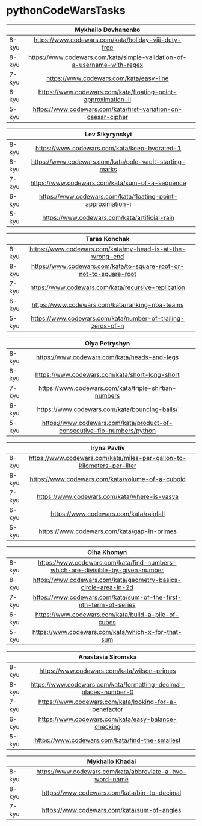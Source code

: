 # pythonCodeWarsTasks
|         |  Mykhailo Dovhanenko        |   |
| -------------- |:-------------:| -----:|
|   8-kyu | https://www.codewars.com/kata/holiday-viii-duty-free |
|   8-kyu | https://www.codewars.com/kata/simple-validation-of-a-username-with-regex |
|   7-kyu | https://www.codewars.com/kata/easy-line |
|   6-kyu | https://www.codewars.com/kata/floating-point-approximation-ii |
|   5-kyu | https://www.codewars.com/kata/first-variation-on-caesar-cipher |


|         |  Lev Sikyrynskyi        |   |
| -------------- |:-------------:| -----:|
|   8-kyu | https://www.codewars.com/kata/keep-hydrated-1 |
|   8-kyu | https://www.codewars.com/kata/pole-vault-starting-marks |
|   7-kyu | https://www.codewars.com/kata/sum-of-a-sequence |
|   6-kyu | https://www.codewars.com/kata/floating-point-approximation-i |
|   5-kyu | https://www.codewars.com/kata/artificial-rain |


| | Taras Konchak | |
| -------------- |:-------------:| -----:|
| 8-kyu | https://www.codewars.com/kata/my-head-is-at-the-wrong-end |
| 8-kyu | https://www.codewars.com/kata/to-square-root-or-not-to-square-root |
| 7-kyu | https://www.codewars.com/kata/recursive-replication |
| 6-kyu | https://www.codewars.com/kata/ranking-nba-teams |
| 5-kyu | https://www.codewars.com/kata/number-of-trailing-zeros-of-n |


|         |  Olya Petryshyn        |   |
| -------------- |:-------------:| -----:|
|   8-kyu | https://www.codewars.com/kata/heads-and-legs |
|   8-kyu | https://www.codewars.com/kata/short-long-short |
|   7-kyu | https://www.codewars.com/kata/triple-shiftian-numbers |
|   6-kyu | https://www.codewars.com/kata/bouncing-balls/ |
|   5-kyu | https://www.codewars.com/kata/product-of-consecutive-fib-numbers/python |


|   |    Iryna Pavliv         |    |
|------|:--------------:|-----------:|
|8-kyu |https://www.codewars.com/kata/miles-per-gallon-to-kilometers-per-liter |
|8-kyu |https://www.codewars.com/kata/volume-of-a-cuboid   |
|7-kyu |https://www.codewars.com/kata/where-is-vasya   |
|6-kyu |https://www.codewars.com/kata/rainfall |
|5-kyu |https://www.codewars.com/kata/gap-in-primes |


|   |    Olha Khomyn         |    |
|------|:--------------:|-----------:|
|8-kyu |https://www.codewars.com/kata/find-numbers-which-are-divisible-by-given-number |
|8-kyu |https://www.codewars.com/kata/geometry-basics-circle-area-in-2d   |
|7-kyu |https://www.codewars.com/kata/sum-of-the-first-nth-term-of-series   |
|6-kyu |https://www.codewars.com/kata/build-a-pile-of-cubes |
|5-kyu |https://www.codewars.com/kata/which-x-for-that-sum |


|   |    Anastasia Siromska         |    |
|------|:--------------:|-----------:|
|8-kyu |https://www.codewars.com/kata/wilson-primes |
|8-kyu |https://www.codewars.com/kata/formatting-decimal-places-number-0   |
|7-kyu |https://www.codewars.com/kata/looking-for-a-benefactor    |
|6-kyu |https://www.codewars.com/kata/easy-balance-checking |
|5-kyu |https://www.codewars.com/kata/find-the-smallest |

| | Mykhailo Khadai |
| -------------- |:------------------:|
| 8-kyu | https://www.codewars.com/kata/abbreviate-a-two-word-name |
| 8-kyu | https://www.codewars.com/kata/bin-to-decimal |
|   7-kyu | https://www.codewars.com/kata/sum-of-angles |

